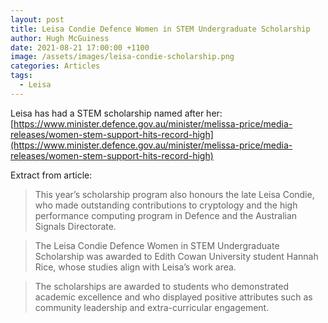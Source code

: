```yaml
---
layout: post
title: Leisa Condie Defence Women in STEM Undergraduate Scholarship
author: Hugh McGuiness
date: 2021-08-21 17:00:00 +1100
image: /assets/images/leisa-condie-scholarship.png
categories: Articles
tags:
  - Leisa
---
```

Leisa has had a STEM scholarship named after her: [https://www.minister.defence.gov.au/minister/melissa-price/media-releases/women-stem-support-hits-record-high](https://www.minister.defence.gov.au/minister/melissa-price/media-releases/women-stem-support-hits-record-high)

Extract from article:

>This year’s scholarship program also honours the late Leisa Condie, who made outstanding contributions to cryptology and the high performance computing program in Defence and the Australian Signals Directorate.

>The Leisa Condie Defence Women in STEM Undergraduate Scholarship was awarded to Edith Cowan University student Hannah Rice, whose studies align with Leisa’s work area.

>The scholarships are awarded to students who demonstrated academic excellence and who displayed positive attributes such as community leadership and extra-curricular engagement.